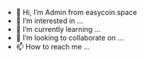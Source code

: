 - 👋 Hi, I’m Admin from easycoin.space
- 👀 I’m interested in ...
- 🌱 I’m currently learning ...
- 💞️ I’m looking to collaborate on ...
- 📫 How to reach me ...

<!---
easycoinspace/easycoinspace is a ✨ special ✨ repository because its `README.md` (this file) appears on your GitHub profile.
You can click the Preview link to take a look at your changes.
--->
